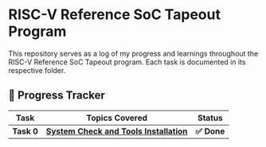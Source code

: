 # RISC-V Reference SoC Tapeout Program

This repository serves as a log of my progress and learnings throughout the RISC-V Reference SoC Tapeout program. Each task is documented in its respective folder.

## 🚀 Progress Tracker

| Task       | Topics Covered                                          | Status    |
| ---------- | ------------------------------------------------------- | --------- |
| **Task 0** | [**System Check and Tools Installation**](Task0) | **✅ Done** |
